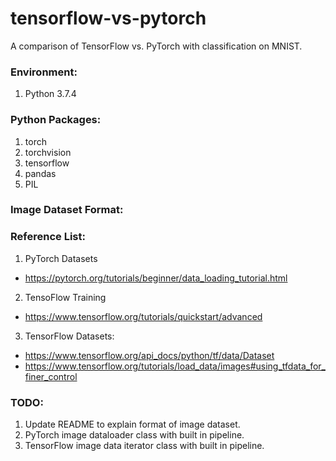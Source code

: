 # tensorflow-vs-pytorch
A comparison of TensorFlow vs. PyTorch with classification on MNIST.

### Environment:

1. Python 3.7.4

### Python Packages:

1. torch
2. torchvision
3. tensorflow
4. pandas
5. PIL

### Image Dataset Format:

### Reference List:

1. PyTorch Datasets
  * https://pytorch.org/tutorials/beginner/data_loading_tutorial.html
2. TensoFlow Training
  * https://www.tensorflow.org/tutorials/quickstart/advanced
3. TensorFlow Datasets:
  * https://www.tensorflow.org/api_docs/python/tf/data/Dataset
  * https://www.tensorflow.org/tutorials/load_data/images#using_tfdata_for_finer_control

### TODO:

1. Update README to explain format of image dataset.
2. PyTorch image dataloader class with built in pipeline.
3. TensorFlow image data iterator class with built in pipeline.

